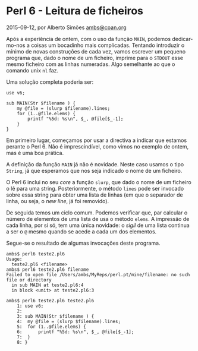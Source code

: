 
# Perl 6 - Leitura de ficheiros

 2015-09-12, por Alberto Simões <ambs@cpan.org>

Após a experiência de ontem, com o uso da função `MAIN`, podemos
dedicar-mo-nos a coisas um bocadinho mais complicadas. Tentando 
introduzir o mínimo de novas construções de cada vez, vamos escrever
um pequeno programa que, dado o nome de um ficheiro, imprime para o
`STDOUT` esse mesmo ficheiro com as linhas numeradas. Algo semelhante
ao que o comando unix `nl` faz.

Uma solução completa poderia ser:

    use v6;
     
    sub MAIN(Str $filename ) {
        my @file = (slurp $filename).lines;
        for (1..@file.elems) {
            printf "%5d: %s\n", $_, @file[$_-1];
        }
    }

Em primeiro lugar, começamos por usar a directiva a indicar que estamos 
perante o Perl 6. Não é imprescindível, como vimos no exemplo de ontem, 
mas é uma boa prática.

A definição da função `MAIN` já não é novidade. Neste caso usamos o tipo
`String`, já que esperamos que nos seja indicado o nome de um ficheiro.

O Perl 6 inclui no seu *core* a função `slurp`, que dado o nome de um ficheiro
o lê para uma string. Posteriormente, o método `lines` pode ser invocado sobre
essa string para obter uma lista de linhas (em que o separador de linha, ou 
seja, o *new line*, já foi removido).

De seguida temos um ciclo comum. Podemos verificar que, par calcular o número
de elementos de uma lista de usa o método `elems`. A impressão de cada linha, por 
si só, tem uma única novidade: o *sigil* de uma lista continua a ser o `@` mesmo
quando se acede a cada um dos elementos.

Segue-se o resultado de algumas invocações deste programa.

    ambs$ perl6 teste2.pl6
    Usage:
      teste2.pl6 <filename>
    ambs$ perl6 teste2.pl6 filename
    Failed to open file /Users/ambs/MyReps/perl.pt/mine/filename: no such file or directory
      in sub MAIN at teste2.pl6:4
      in block <unit> at teste2.pl6:3
    
    ambs$ perl6 teste2.pl6 teste2.pl6
        1: use v6;
        2:
        3: sub MAIN(Str $filename ) {
        4:  my @file = (slurp $filename).lines;
        5:  for (1..@file.elems) {
        6:      printf "%5d: %s\n", $_, @file[$_-1];
        7:  }
        8: }

<img src="/imgs/camelia.png" style="display: none" alt="Camelia" title="Camelia"/>

